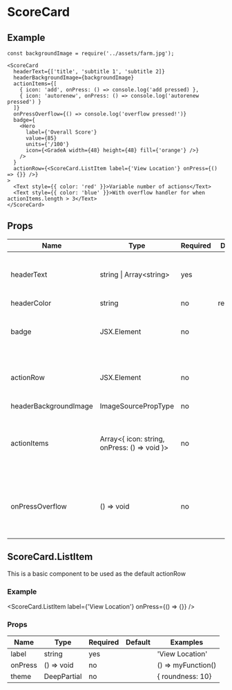 # ScoreCard

## Example
```
const backgroundImage = require('../assets/farm.jpg');

<ScoreCard
  headerText={['title', 'subtitle 1', 'subtitle 2]}
  headerBackgroundImage={backgroundImage}
  actionItems={[
    { icon: 'add', onPress: () => console.log('add pressed) },
    { icon: 'autorenew', onPress: () => console.log('autorenew pressed') }
  ]}
  onPressOverflow={() => console.log('overflow pressed!')}
  badge={
    <Hero
      label={'Overall Score'}
      value={85}
      units={'/100'}
      icon={<GradeA width={48} height={48} fill={'orange'} />}
    />
  }
  actionRow={<ScoreCard.ListItem label={'View Location'} onPress={() => {}} />}
>
  <Text style={{ color: 'red' }}>Variable number of actions</Text>
  <Text style={{ color: 'blue' }}>With overflow handler for when actionItems.length > 3</Text>
</ScoreCard>
```

## Props
| Name                  | Type                                         | Required | Default  | Examples                                                                                          | Notes                                                              |
|-----------------------|----------------------------------------------|----------|----------|---------------------------------------------------------------------------------------------------|--------------------------------------------------------------------|
| headerText            | string &vert; Array&lt;string&gt;            | yes      |          | 'My Title', ['title', 'subtitle']                                                                 | If an array is used, only up to 3 strings will be shown            |
| headerColor           | string                                       | no       | red[700] | 'green', '#112233'                                                                                |                                                                    |
| badge                 | JSX.Element                                  | no       |          | &lt;Hero ... /&gt;                                                                                | This *SHOULD* be an instance of the Hero component                 |
| actionRow             | JSX.Element                                  | no       |          | &lt;ScoreCard.ListItem label="view location" onPress={() => console.log('viewing location') /&gt; |                                                                    |
| headerBackgroundImage | ImageSourcePropType                          | no       |          | require('../assets/farm.jpg')                                                                     |                                                                    |
| actionItems           | Array<{ icon: string, onPress: () => void }> | no       |          | [{ icon: 'autorenew', onPress: () => console.log('refreshing data') }]                            | The icon string should correspond to a MaterialIcon name           |
| onPressOverflow       | () => void                                   | no       |          | console.log('open a bottom sheet to show menu')                                                   | Overflow icon will only be shown if no actionItems, or more than 2 |

## ScoreCard.ListItem

This is a basic component to be used as the default actionRow

### Example

<ScoreCard.ListItem label={'View Location'} onPress={() => {}} />

### Props
| Name                  | Type                                         | Required | Default  | Examples                                                                                          
|-----------------------|----------------------------------------------|----------|----------|---------------------------------------------------------------------------------------------------|
| label                 | string                                       | yes      |          | 'View Location'                                                                                   |
| onPress               | () => void                                   | no       |          | () => myFunction()                                                                                |
| theme                 | DeepPartial<Theme>                           | no       |          | { roundness: 10}                                                                                  |
